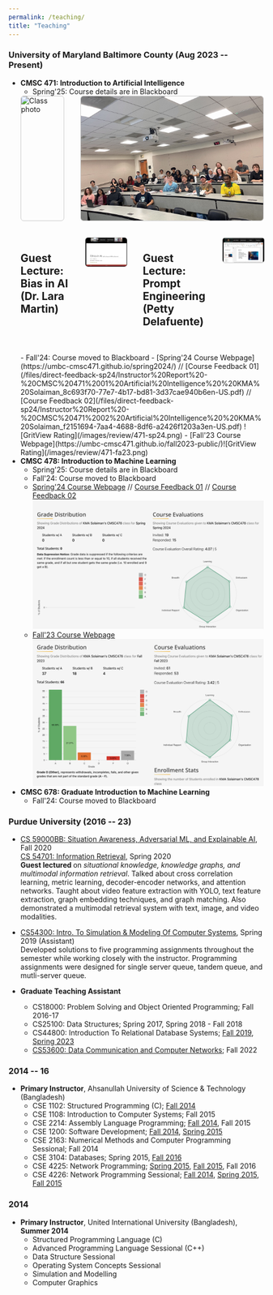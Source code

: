 ```yaml
---
permalink: /teaching/
title: "Teaching"
---
```


### University of Maryland Baltimore County (Aug 2023 -- Present)
- **CMSC 471: Introduction to Artificial Intelligence**
    - Spring'25: Course details are in Blackboard
    <div style="display: flex; justify-content: center; gap: 2rem; margin-bottom: 2rem;">
    <img src="/images/sp25-ai-class-photo-2.jpg" alt="Class photo" style="width:360px; border: 1px solid #ccc; border-radius: 6px;">
    <img src="/images/sp25-ai-class-photo-3.jpeg" alt="Class photo" style="width:360px; border: 1px solid #ccc; border-radius: 6px;">
    </div>
    <div style="display: flex; justify-content: center; gap: 2rem; margin-bottom: 2rem;">
        <h2 class="archive__item-title" itemprop="headline">Guest Lecture: Bias in AI (Dr. Lara Martin)</h2>
        <a href="https://umbc.hosted.panopto.com/Panopto/Pages/Viewer.aspx?id=a5031066-182d-4f13-b71b-b2d6017735f0&start=0" target="_blank" style="display: inline-block; text-decoration: none;">
            <img src="/files/thumbnails/Lara-guest-sp25-471.png" alt="Guest Lecture Preview" style="width:360px; border: 1px solid #ccc; border-radius: 6px;">
            <!-- <div style="text-align:center; margin-top: 0.5rem; font-size: 0.95rem;">
                <strong>Bias in AI (Dr. Lara Martin)</strong>
            </div> -->
        </a>
        <h2 class="archive__item-title" itemprop="headline">Guest Lecture: Prompt Engineering (Petty Delafuente)</h2>
        <a href="https://umbc.webex.com/umbc/ldr.php?RCID=7dd1a221db991ff182cdc5db1927a75f" style="display: inline-block; text-decoration: none;">
            <img src="/files/thumbnails/Patty-guest-sp25-478.png" alt="Guest Lecture Preview" style="width:360px; border: 1px solid #ccc; border-radius: 6px;">
        </a>
    </div>
    - Fall'24: Course moved to Blackboard
    - [Spring'24 Course Webpage](https://umbc-cmsc471.github.io/spring2024/) // [Course Feedback 01](/files/direct-feedback-sp24/Instructor%20Report%20-%20CMSC%20471%2001%20Artificial%20Intelligence%20%20KMA%20Solaiman_8c693f70-77e7-4b17-bd81-3d37cae940b6en-US.pdf) // [Course Feedback 02](/files/direct-feedback-sp24/Instructor%20Report%20-%20CMSC%20471%2002%20Artificial%20Intelligence%20%20KMA%20Solaiman_f2151694-7aa4-4688-8df6-a2426f1203a3en-US.pdf) ![GritView Rating](/images/review/471-sp24.png)
    - [Fall'23 Course Webpage](https://umbc-cmsc471.github.io/fall2023-public/)![GritView Rating](/images/review/471-fa23.png)
- **CMSC 478: Introduction to Machine Learning**
    - Spring'25: Course details are in Blackboard
    - Fall'24: Course moved to Blackboard
    - [Spring'24 Course Webpage](https://umbc-cmsc478.github.io/spring2024/) // [Course Feedback 01](/files/direct-feedback-sp24/Instructor%20Report%20-%20CMSC%20478%2002%20Intro%20to%20Machine%20Learning%20%20KMA%20Solaiman_333ee1b4-84f4-46ea-ae74-12419103ada2en-US.pdf) // [Course Feedback 02](/files/direct-feedback-sp24/Instructor%20Report%20-%20CMSC%20478%2004%20Intro%20to%20Machine%20Learning%20%20KMA%20Solaiman_9d0d4130-cc46-49c2-b790-7b6f4960f6d4en-US.pdf) ![GritView Rating](/images/review/478-sp24.png)
    - [Fall'23 Course Webpage](https://umbc-cmsc478.github.io/fall2023-public/)![GritView Rating](/images/review/478-fa23.png)
- **CMSC 678: Graduate Introduction to Machine Learning**  
    - Fall'24: Course moved to Blackboard

### Purdue University (2016 -- 23)
- [CS 59000BB: Situation Awareness, Adversarial ML, and Explainable AI](https://www.cs.purdue.edu/homes/bb/2020-fall-cs590bb/),  Fall 2020 <br>
[CS 54701: Information Retrieval](https://www.cs.purdue.edu/homes/clifton/cs54701/), Spring 2020 <br>
<b> Guest lectured </b> on <i>situational knowledge, knowledge graphs, and multimodal information retrieval</i>. Talked about cross correlation learning, metric learning, decoder-encoder networks, and attention networks. Taught about video feature extraction with YOLO, text feature extraction, graph embedding techniques, and graph matching. Also demonstrated a multimodal retrieval system with text, image, and video modalities.
- [CS54300: Intro. To Simulation & Modeling Of Computer Systems](https://sites.google.com/site/kmasolaiman/courses/spring2019/cs543), Spring 2019 (Assistant) <br>
Developed solutions to five programming assignments throughout the semester while working closely with the instructor. Programming assignments were designed for single server queue, tandem queue, and mutli-server queue.

- <b>Graduate Teaching Assistant</b>
    - CS18000: Problem Solving and Object Oriented Programming; Fall 2016-17
    - CS25100: Data Structures; Spring 2017, Spring 2018 - Fall 2018
    - CS44800: Introduction To Relational Database Systems; [Fall 2019](https://www.cs.purdue.edu/homes/bb/cs448f19/), [Spring 2023](https://www.cs.purdue.edu/homes/bb/cs448s23/index.html)
    - [CS53600: Data Communication and Computer Networks](https://gitlab.com/purdue-cs536/fall-2022/public); Fall 2022

### 2014 -- 16
- <b>Primary Instructor</b>, Ahsanullah University of Science & Technology (Bangladesh)
    - CSE 1102: Structured Programming (C); [Fall 2014](https://sites.google.com/site/kmasolaiman/courses/fall-2014/cse-1102)
    - CSE 1108: Introduction to Computer Systems; Fall 2015
    - CSE 2214: Assembly Language Programming; [Fall 2014](https://sites.google.com/site/kmasolaiman/courses/fall-2014/cse-1108), Fall 2015
    - CSE 1200: Software Development; [Fall 2014](https://sites.google.com/site/kmasolaiman/courses/fall-2014/cse-1200), [Spring 2015](https://sites.google.com/site/kmasolaiman/courses/spring-2015/cse-1200)
    - CSE 2163: Numerical Methods and Computer Programming Sessional; Fall 2014
    - CSE 3104: Databases; Spring 2015, [Fall 2016](https://sites.google.com/site/kmasolaiman/courses/spring-2016/cse-3104)
    - CSE 4225: Network Programming; [Spring 2015](https://sites.google.com/site/kmasolaiman/courses/spring-2015/cse-4225), [Fall 2015](https://sites.google.com/site/kmasolaiman/courses/fall-2015/cse-4225), Fall 2016
    - CSE 4226: Network Programming Sessional; [Fall 2014](https://sites.google.com/site/kmasolaiman/courses/fall-2014/cse-426), [Spring 2015](https://sites.google.com/site/kmasolaiman/courses/spring-2015/cse-4226), [Fall 2015](https://sites.google.com/site/kmasolaiman/courses/fall-2015/cse-4226)


### 2014
- <b>Primary Instructor</b>, United International University (Bangladesh), **Summer 2014**
    - Structured Programming Language (C)
    - Advanced Programming Language Sessional (C++)
    - Data Structure Sessional
    - Operating System Concepts Sessional
    - Simulation and Modelling
    - Computer Graphics
